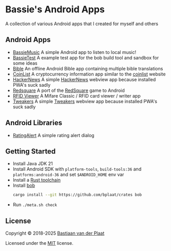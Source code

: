# Bassie's Android Apps

A collection of various Android apps that I created for myself and others

## Android Apps

-   [BassieMusic](bassiemusic/) A simple Android app to listen to local music!
-   [BassieTest](bassietest/) A example test app for the bob build tool and sandbox for some ideas
-   [Bible](bible/) An offline Android Bible app containing multiple bible translations
-   [CoinList](coinlist/) A cryptocurrency information app similar to the [coinlist](https://github.com/bplaat/coinlist) website
-   [HackerNews](hackernews/) A simple [HackerNews](https://news.ycombinator.com/) webview app because installed PWA's suck sadly
-   [Redsquare](redsquare/) A port of the [RedSquare](https://github.com/plaatsoft/redsquare) game to Android
-   [RFID Viewer](rfidviewer/) A Mifare Classic / RFID card viewer / writer app
-   [Tweakers](tweakers/) A simple [Tweakers](https://tweakers.net/) webview app because installed PWA's suck sadly

## Android Libraries

-   [RatingAlert](lib/ratingalert/) A simple rating alert dialog

## Getting Started

-   Install Java JDK 21
-   Install Android SDK with `platform-tools`, `build-tools:36` and `platforms:android-36` and set `$ANDROID_HOME` env var
-   Install a [Rust toolchain](https://rustup.rs/)
-   Install [bob](https://github.com/bplaat/crates/tree/master/bin/bob)
    ```sh
    cargo install --git https://github.com/bplaat/crates bob
    ```
-   Run `./meta.sh check`

## License

Copyright © 2018-2025 [Bastiaan van der Plaat](https://github.com/bplaat)

Licensed under the [MIT](LICENSE) license.
